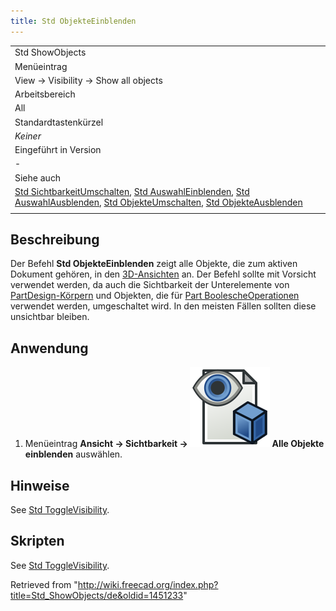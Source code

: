 ```yaml
---
title: Std ObjekteEinblenden
---
```


|                                                                                                                                                                                                                                                                                                                                                                    |
| ------------------------------------------------------------------------------------------------------------------------------------------------------------------------------------------------------------------------------------------------------------------------------------------------------------------------------------------------------------------ |
| Std ShowObjects                                                                                                                                                                                                                                                                                                                                                    |
| Menüeintrag                                                                                                                                                                                                                                                                                                                                                        |
| View → Visibility → Show all objects                                                                                                                                                                                                                                                                                                                               |
| Arbeitsbereich                                                                                                                                                                                                                                                                                                                                                     |
| All                                                                                                                                                                                                                                                                                                                                                                |
| Standardtastenkürzel                                                                                                                                                                                                                                                                                                                                               |
| _Keiner_                                                                                                                                                                                                                                                                                                                                                           |
| Eingeführt in Version                                                                                                                                                                                                                                                                                                                                              |
| -                                                                                                                                                                                                                                                                                                                                                                  |
| Siehe auch                                                                                                                                                                                                                                                                                                                                                         |
| [Std SichtbarkeitUmschalten](/Std_ToggleVisibility/de "Std ToggleVisibility/de"), [Std AuswahlEinblenden](/Std_ShowSelection/de "Std ShowSelection/de"), [Std AuswahlAusblenden](/Std_HideSelection "Std HideSelection"), [Std ObjekteUmschalten](/Std_ToggleObjects/de "Std ToggleObjects/de"), [Std ObjekteAusblenden](/Std_HideObjects/de "Std HideObjects/de") |
|                                                                                                                                                                                                                                                                                                                                                                    |

## Beschreibung

Der Befehl **Std ObjekteEinblenden** zeigt alle Objekte, die zum aktiven Dokument gehören, in den [3D-Ansichten](/3D_view "3D view") an. Der Befehl sollte mit Vorsicht verwendet werden, da auch die Sichtbarkeit der Unterelemente von [PartDesign-Körpern](/PartDesign_Body/de "PartDesign Body/de") und Objekten, die für [Part BoolescheOperationen](/Part_Boolean/de "Part Boolean/de") verwendet werden, umgeschaltet wird. In den meisten Fällen sollten diese unsichtbar bleiben.

## Anwendung

1. Menüeintrag **Ansicht → Sichtbarkeit → ![](/src/assets/images/Std_ShowObjects.svg) Alle Objekte einblenden** auswählen.

## Hinweise

See [Std ToggleVisibility](/Std_ToggleVisibility#Notes "Std ToggleVisibility").

## Skripten

See [Std ToggleVisibility](/Std_ToggleVisibility#Scripting "Std ToggleVisibility").

Retrieved from "<http://wiki.freecad.org/index.php?title=Std_ShowObjects/de&oldid=1451233>"
